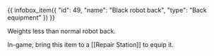 {{ infobox_item({
	"id": 49,
	"name": "Black robot back",
	"type": "Back equipment"
}) }}

Weights less than normal robot back.

In-game, bring this item to a [[Repair Station]] to equip it.